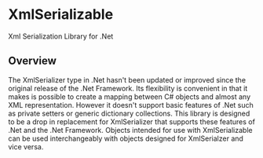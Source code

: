 # XmlSerializable
Xml Serialization Library for .Net

## Overview

The XmlSerializer type in .Net hasn't been updated or improved since the original release of the .Net Framework. Its flexibility is convenient in that it makes is possible to create a mapping between C# objects and almost any XML representation. However it doesn't support basic features of .Net such as private setters or generic dictionary collections. This library is designed to be a drop in replacement for XmlSerializer that supports these features of .Net and the .Net Framework. Objects intended for use with XmlSerializable can be used interchangeably with objects designed for XmlSerialzer and vice versa.
